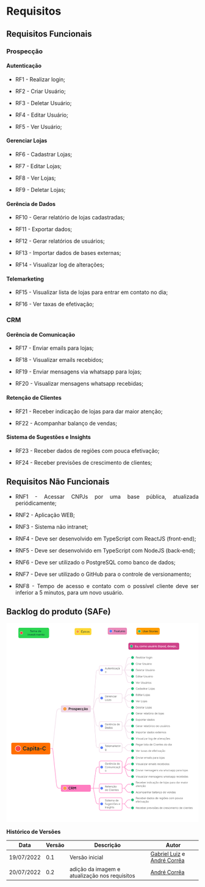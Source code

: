 # Requisitos


## Requisitos Funcionais

### Prospecção

#### Autenticação

<ul>
<li>
  <p style="text-align: justify">RF1 - Realizar login;</p>
</li>

<li>
  <p style="text-align: justify">RF2 - Criar Usuário;</p>
</li>

<li>
  <p style="text-align: justify">RF3 - Deletar Usuário;</p>
</li>

<li>
  <p style="text-align: justify">RF4 - Editar Usuário;</p>
</li>

<li>
  <p style="text-align: justify">RF5 - Ver Usuário;</p>
</li>
</ul>

#### Gerenciar Lojas

<ul>
<li>
  <p style="text-align: justify">RF6 - Cadastrar Lojas;</p>
</li>

<li>
  <p style="text-align: justify">RF7 - Editar Lojas;</p>
</li>

<li>
  <p style="text-align: justify">RF8 - Ver Lojas;</p>
</li>

<li>
  <p style="text-align: justify">RF9 - Deletar Lojas;</p>
</li>
</ul>

#### Gerência de Dados

<ul>
<li>
  <p style="text-align: justify">RF10 - Gerar relatório de lojas cadastradas;</p>
</li>

<li>
  <p style="text-align: justify">RF11 - Exportar dados;</p>
</li>

<li>
  <p style="text-align: justify">RF12 - Gerar relatórios de usuários;</p>
</li>

<li>
  <p style="text-align: justify">RF13 - Importar dados de bases externas;</p>
</li>

<li>
  <p style="text-align: justify">RF14 - Visualizar log de alterações;</p>
</li>
</ul>

#### Telemarketing

<ul>
<li>
  <p style="text-align: justify">RF15 - Visualizar lista de lojas para entrar em contato no dia;</p>
</li>

<li>
  <p style="text-align: justify">RF16 - Ver taxas de efetivação;</p>
</li>
</ul>

### CRM

#### Gerência de Comunicação

<ul>
<li>
  <p style="text-align: justify">RF17 - Enviar emails para lojas;</p>
</li>

<li>
  <p style="text-align: justify">RF18 - Visualizar emails recebidos;</p>
</li>

<li>
  <p style="text-align: justify">RF19 - Enviar mensagens via whatsapp para lojas;</p>
</li>

<li>
  <p style="text-align: justify">RF20 - Visualizar mensagens whatsapp recebidas;</p>
</li>
</ul>

#### Retenção de Clientes

<ul>
<li>
  <p style="text-align: justify">RF21 - Receber indicação de lojas para dar maior atenção;</p>
</li>

<li>
  <p style="text-align: justify">RF22 - Acompanhar balanço de vendas;</p>
</li>
</ul>

#### Sistema de Sugestões e Insights

<ul>
<li>
  <p style="text-align: justify">RF23 - Receber dados de regiões com pouca efetivação;</p>
</li>

<li>
  <p style="text-align: justify">RF24 - Receber previsões de crescimento de clientes;</p>
</li>

</ul>

## Requisitos Não Funcionais

<ul>
<li>
  <p style="text-align: justify">RNF1 - Acessar CNPJs por uma base pública, atualizada periódicamente;</p>
</li>

<li>
  <p style="text-align: justify">RNF2 - Aplicação WEB;</p>
</li>

<li>
  <p style="text-align: justify">RNF3 - Sistema não intranet;</p>
</li>

<li>
  <p style="text-align: justify">RNF4 - Deve ser desenvolvido em TypeScript com ReactJS (front-end);</p>
</li>

<li>
  <p style="text-align: justify">RNF5 - Deve ser desenvolvido em TypeScript com NodeJS (back-end);</p>
</li>

<li>
  <p style="text-align: justify">RNF6 - Deve ser utilizado o PostgreSQL como banco de dados;</p>
</li>

<li>
  <p style="text-align: justify">RNF7 - Deve ser utilizado o GitHub para o controle de versionamento;</p>
</li>

<li>
  <p style="text-align: justify">RNF8 - Tempo de acesso e contato com o possível cliente deve ser inferior a 5 minutos, para um novo usuário.</p>
</li>
</ul>

## Backlog do produto (SAFe)

![SAfe](./imagens/SAFE.png)

**Histórico de Versões**

| Data       | Versão | Descrição                                     | Autor                                                                                       |
| ---------- | ------ | --------------------------------------------- | ------------------------------------------------------------------------------------------- |
| 19/07/2022 | 0.1    | Versão inicial                                | [Gabriel Luiz](https://github.com/ggomesbr) e [André Corrêa](https://github.com/dartmol203) |
| 20/07/2022 | 0.2    | adição da imagem e atualização nos requisitos | [André Corrêa](https://github.com/dartmol203)                                               |